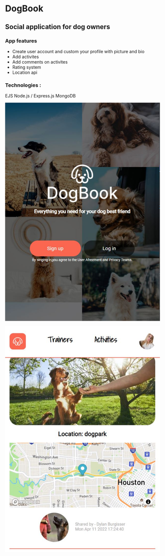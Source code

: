 # DogBook

## Social application for dog owners

### App features

- Create user account and custom your profile with picture and bio
- Add activites
- Add comments on activites
- Rating system
- Location api

### Technologies :

EJS
Node.js / Express.js 
MongoDB


![Screenshot](screenshot1.jfif "screenshot")

![Screenshot](screenshot2.jfif "screenshot")
